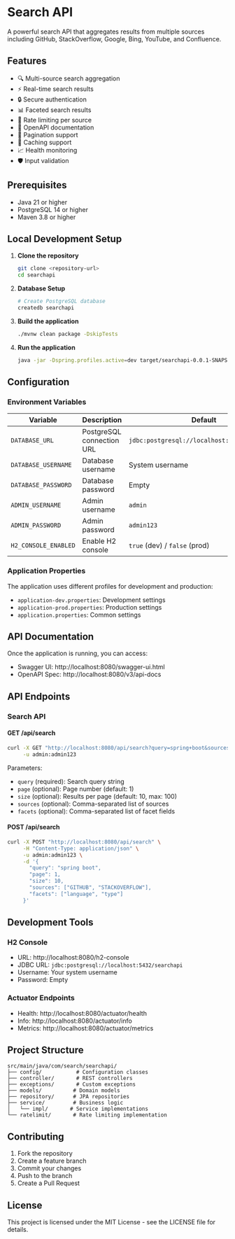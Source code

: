 # Search API

A powerful search API that aggregates results from multiple sources including GitHub, StackOverflow, Google, Bing, YouTube, and Confluence.

## Features

- 🔍 Multi-source search aggregation
- ⚡ Real-time search results
- 🔒 Secure authentication
- 📊 Faceted search results
- 🚀 Rate limiting per source
- 📝 OpenAPI documentation
- 🎯 Pagination support
- 🔄 Caching support
- 📈 Health monitoring
- 🛡️ Input validation

## Prerequisites

- Java 21 or higher
- PostgreSQL 14 or higher
- Maven 3.8 or higher

## Local Development Setup

1. **Clone the repository**
   ```bash
   git clone <repository-url>
   cd searchapi
   ```

2. **Database Setup**
   ```bash
   # Create PostgreSQL database
   createdb searchapi
   ```

3. **Build the application**
   ```bash
   ./mvnw clean package -DskipTests
   ```

4. **Run the application**
   ```bash
   java -jar -Dspring.profiles.active=dev target/searchapi-0.0.1-SNAPSHOT.jar
   ```

## Configuration

### Environment Variables

| Variable | Description | Default |
|----------|-------------|---------|
| `DATABASE_URL` | PostgreSQL connection URL | `jdbc:postgresql://localhost:5432/searchapi` |
| `DATABASE_USERNAME` | Database username | System username |
| `DATABASE_PASSWORD` | Database password | Empty |
| `ADMIN_USERNAME` | Admin username | `admin` |
| `ADMIN_PASSWORD` | Admin password | `admin123` |
| `H2_CONSOLE_ENABLED` | Enable H2 console | `true` (dev) / `false` (prod) |

### Application Properties

The application uses different profiles for development and production:

- `application-dev.properties`: Development settings
- `application-prod.properties`: Production settings
- `application.properties`: Common settings

## API Documentation

Once the application is running, you can access:

- Swagger UI: http://localhost:8080/swagger-ui.html
- OpenAPI Spec: http://localhost:8080/v3/api-docs

## API Endpoints

### Search API

#### GET /api/search
```bash
curl -X GET "http://localhost:8080/api/search?query=spring+boot&sources=GITHUB,STACKOVERFLOW" \
     -u admin:admin123
```

Parameters:
- `query` (required): Search query string
- `page` (optional): Page number (default: 1)
- `size` (optional): Results per page (default: 10, max: 100)
- `sources` (optional): Comma-separated list of sources
- `facets` (optional): Comma-separated list of facet fields

#### POST /api/search
```bash
curl -X POST "http://localhost:8080/api/search" \
     -H "Content-Type: application/json" \
     -u admin:admin123 \
     -d '{
       "query": "spring boot",
       "page": 1,
       "size": 10,
       "sources": ["GITHUB", "STACKOVERFLOW"],
       "facets": ["language", "type"]
     }'
```

## Development Tools

### H2 Console
- URL: http://localhost:8080/h2-console
- JDBC URL: `jdbc:postgresql://localhost:5432/searchapi`
- Username: Your system username
- Password: Empty

### Actuator Endpoints
- Health: http://localhost:8080/actuator/health
- Info: http://localhost:8080/actuator/info
- Metrics: http://localhost:8080/actuator/metrics

## Project Structure

```
src/main/java/com/search/searchapi/
├── config/           # Configuration classes
├── controller/       # REST controllers
├── exceptions/       # Custom exceptions
├── models/          # Domain models
├── repository/      # JPA repositories
├── service/         # Business logic
│   └── impl/       # Service implementations
└── ratelimit/       # Rate limiting implementation
```

## Contributing

1. Fork the repository
2. Create a feature branch
3. Commit your changes
4. Push to the branch
5. Create a Pull Request

## License

This project is licensed under the MIT License - see the LICENSE file for details. 